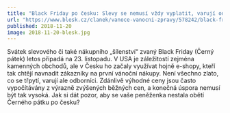```yaml
---
title: "Black Friday po česku: Slevy se nemusí vždy vyplatit, varují odborníci"
url: "https://www.blesk.cz/clanek/vanoce-vanocni-zpravy/578242/black-friday-po-cesku-slevy-se-nemusi-vzdy-vyplatit-varuji-odbornici.html"
published: 2018-11-20
image: 2018-11-20-blesk.jpg
---
```


Svátek slevového či také nákupního „šílenství“ zvaný Black Friday (Černý pátek) letos připadá na 23.&nbsp;listopadu. V&nbsp;USA je záležitostí zejména kamenných obchodů, ale v&nbsp;Česku ho začaly využívat hojně e-shopy, kteří tak chtějí navnadit zákazníky na první vánoční nákupy. Není všechno zlato, co se třpytí, varují ale odborníci. Zdánlivě výhodné ceny jsou často vypočítávány z&nbsp;výrazně zvýšených běžných cen, a konečná úspora nemusí být tak vysoká. Jak si dát pozor, aby se vaše peněženka nestala obětí Černého pátku po&nbsp;česku?